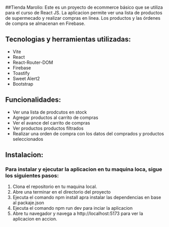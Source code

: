 ##Tienda Marolio:
Este es un proyecto de ecommerce básico que se utiliza para el curso de React JS. La aplicacion permite ver una lista de productos de supermecado y realizar compras en linea. Los productos y las órdenes de compra se almacenan en Firebase.


## Tecnologias y herramientas utilizadas:
- Vite
- React
- React-Router-DOM
- Firebase
- Toastify
- Sweet Alert2
- Bootstrap

## Funcionalidades:
- Ver una lista de prodcutos en stock
- Agregar productos al carrito de compras
- Ver el avance del carrito de compras
- Ver productos productos filtrados
- Realizar una orden de compra con los datos del comprados y productos seleccionados

## Instalacion:
### Para instalar y ejecutar la aplicacion en tu maquina loca, sigue los siguientes pasos:

1. Clona el repositorio en tu maquina local.
2. Abre una terminar en el directorio del proyecto
3. Ejecuta el comando npm install apra instalar las dependencias en base al packaje.json
4. Ejecuta el comando npm run dev para inciar la aplicacion
5. Abre tu navegador y navega a http://localhost:5173 para ver la aplicacion en accion.
